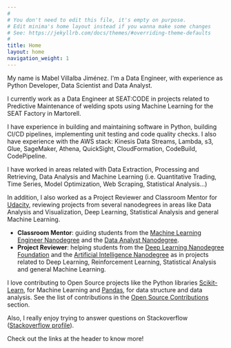 ```yaml
---
#
# You don't need to edit this file, it's empty on purpose.
# Edit minima's home layout instead if you wanna make some changes
# See: https://jekyllrb.com/docs/themes/#overriding-theme-defaults
#
title: Home
layout: home
navigation_weight: 1
---
```


<!---<img class="profile-img" src="../img/photo_small.jpg">!-->


My name is Mabel Villalba Jiménez. I'm a Data Engineer, with experience as Python Developer, Data Scientist and Data Analyst.


I currently work as a Data Engineer at SEAT:CODE in projects related to Predictive Maintenance of welding spots using Machine Learning for the SEAT Factory in Martorell.

I have experience in building and maintaining software in Python, building CI/CD pipelines, implementing unit testing and code quality checks.
I also have experience with the AWS stack: Kinesis Data Streams, Lambda, s3, Glue, SageMaker, Athena, QuickSight, CloudFormation, CodeBuild, CodePipeline.

I have worked in areas related with Data Extraction, Processing and Retrieving, Data Analysis and Machine Learning (i.e. Quantitative Trading, Time Series, Model Optimization, Web Scraping, Statistical Analysis…)


In addition, I also worked as a Project Reviewer and Classroom Mentor for [Udacity](https://www.udacity.com/), reviewing projects from several nanodegrees in areas like Data Analysis and Visualization, Deep Learning, Statistical Analysis and general Machine Learning.

- **Classroom Mentor**: guiding students from the [Machine Learning Engineer Nanodegree](https://www.udacity.com/course/machine-learning-engineer-nanodegree--nd009) and the [Data Analyst Nanodegree](https://www.udacity.com/course/data-analyst-nanodegree--nd002).
- **Project Reviewer**: helping students from the [Deep Learning Nanodegree Foundation](https://www.udacity.com/course/deep-learning-nanodegree-foundation--nd101) and the [Artificial Intelligence Nanodegree](https://www.udacity.com/course/artificial-intelligence-nanodegree--nd889) as in projects related to Deep Learning, Reinforcement Learning, Statistical Analysis and general Machine Learning.


I love contributing to Open Source projects like the Python libraries [Scikit-Learn](ttps://github.com/mabelvj/scikit-learn), for Machine Learning and [Pandas](https://github.com/pandas-dev), for data structure and data analysis. See the list of contributions in the [Open Source Contributions](pullrequests) section.


Also, I really enjoy trying to answer questions on Stackoverflow ([Stackoverflow profile](https://stackoverflow.com/users/9051284/mabel-villalba)). 

Check out the links at the header to know more!

